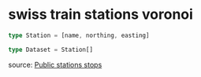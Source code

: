 # swiss train stations voronoi

```typescript
type Station = [name, northing, easting]

type Dataset = Station[]
```

source: [Public stations stops](https://opendata.swiss/en/dataset/haltestellen-des-offentlichen-verkehrs)
